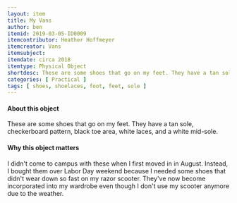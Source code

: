 ```yaml
---
layout: item
title: My Vans 
author: ben
itemid: 2019-03-05-ID0009
itemcontributor: Heather Hoffmeyer
itemcreator: Vans
itemsubject: 
itemdate: circa 2018
itemtype: Physical Object
shortdesc: These are some shoes that go on my feet. They have a tan sole, checkerboard pattern, black toe area, white laces, and a white mid-sole. I used to never wear vans, but now they're favorite shoes!
categories: [ Practical ]
tags: [ shoes, shoelaces, foot, feet, sole ]
---
```


#### About this object

These are some shoes that go on my feet. They have a tan sole, checkerboard pattern, black toe area, white laces, and a white mid-sole.

#### Why this object matters

I didn't come to campus with these when I first moved in in August. Instead, I bought them over Labor Day weekend because I needed some shoes that didn't wear down so fast on my razor scooter. They've now become incorporated into my wardrobe even though I don't use my scooter anymore due to the weather.

